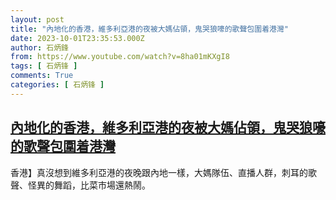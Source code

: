 ```yaml
---
layout: post
title: "內地化的香港，維多利亞港的夜被大媽佔領，鬼哭狼嚎的歌聲包圍着港灣"
date: 2023-10-01T23:35:53.000Z
author: 石炳鋒
from: https://www.youtube.com/watch?v=8ha01mKXgI8
tags: [ 石炳锋 ]
comments: True
categories: [ 石炳锋 ]
---
```

<!--1696203353000-->
[內地化的香港，維多利亞港的夜被大媽佔領，鬼哭狼嚎的歌聲包圍着港灣](https://www.youtube.com/watch?v=8ha01mKXgI8)
------

<div>
香港】真沒想到維多利亞港的夜晚跟內地一樣，大媽隊伍、直播人群，刺耳的歌聲、怪異的舞蹈，比菜市場還熱鬧。
</div>
